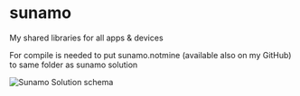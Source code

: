 # sunamo
My shared libraries for all apps &amp; devices

For compile is needed to put sunamo.notmine (available also on my GitHub) to same folder as sunamo solution

![Sunamo Solution schema](http://sunamo.cz/_/i/sunamoSolutionSchema.jpg)
